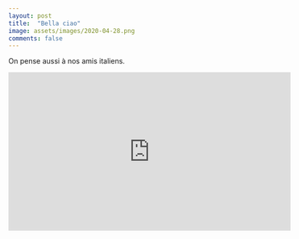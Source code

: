 ```yaml
---
layout: post
title:  "Bella ciao"
image: assets/images/2020-04-28.png
comments: false
---
```


On pense aussi à nos amis italiens.

<iframe width="560" height="315" src="https://www.youtube.com/embed/HA_7by1HRRs" frameborder="0" allow="accelerometer; autoplay; encrypted-media; gyroscope; picture-in-picture" allowfullscreen></iframe>
